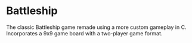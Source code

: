 # Battleship

The classic Battleship game remade using a more custom gameplay in C. Incorporates a 9x9 game board with a two-player game format.




